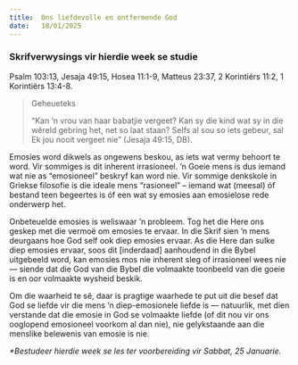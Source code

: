 ```yaml
---
title:  Ons liefdevolle en ontfermende God
date:   18/01/2025
---
```


### Skrifverwysings vir hierdie week se studie

Psalm 103:13, Jesaja 49:15, Hosea 11:1-9, Matteus 23:37, 2 Korintiërs 11:2, 1 Korintiërs 13:4-8.

> <p>Geheueteks</p>
> “Kan ’n vrou van haar babatjie vergeet? Kan sy die kind wat sy in die wêreld gebring het, net so laat staan? Selfs al sou so iets gebeur, sal Ek jou nooit vergeet nie” (Jesaja 49:15, DB).

Emosies word dikwels as ongewens beskou, as iets wat vermy behoort te word. Vir sommiges is dit inherent irrasioneel. ’n Goeie mens is dus iemand wat nie as “emosioneel” beskryf kan word nie. Vir sommige denkskole in Griekse filosofie is die ideale mens “rasioneel” – iemand wat (meesal) óf bestand teen begeertes is óf een wat sy emosies aan emosielose rede onderwerp het.

Onbeteuelde emosies is weliswaar ’n probleem. Tog het die Here ons geskep met die vermoë om emosies te ervaar. In die Skrif sien ’n mens deurgaans hoe God self ook diep emosies ervaar. As die Here dan sulke diep emosies ervaar, soos dit [inderdaad] aanhoudend in die Bybel uitgebeeld word, kan emosies mos nie inherent sleg of irrasioneel wees nie — siende dat die God van die Bybel die volmaakte toonbeeld van die goeie is en oor volmaakte wysheid beskik.

Om die waarheid te sê, daar is pragtige waarhede te put uit die besef dat God se liefde vir die mens ’n diep-emosionele liefde is — natuurlik, met dien verstande dat die emosie in God se volmaakte liefde (of dit nou vir ons ooglopend emosioneel voorkom al dan nie), nie gelykstaande aan die menslike belewenis van emosie is nie.

_*Bestudeer hierdie week se les ter voorbereiding vir Sabbat, 25 Januarie._